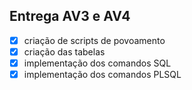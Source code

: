 ## Entrega AV3 e AV4 


- [x] criação de scripts de povoamento 
- [x] criação das tabelas 
- [x] implementação dos comandos SQL 
- [x] implementação dos comandos PLSQL 
